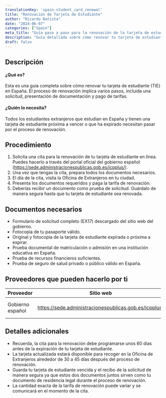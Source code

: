 ```yaml
---
translationKey: 'spain-student_card_renewal'
title: "Renovación de Tarjeta de Estudiante"
author: "Ricardo Batista"
date: "2024-06-07"
categories: ["Spain"]
meta_title: "Guía paso a paso para la renovación de la tarjeta de estudiante en España"
description: "Guía detallada sobre cómo renovar tu tarjeta de estudiante en España"
draft: false
---
```


## Descripción
#### ¿Qué es?
Esta es una guía completa sobre cómo renovar tu tarjeta de estudiante (TIE) en España. El proceso de renovación implica varios pasos, incluida una solicitud, presentación de documentación y pago de tarifas.

#### ¿Quién lo necesita?
Todos los estudiantes extranjeros que estudian en España y tienen una tarjeta de estudiante próxima a vencer o que ha expirado necesitan pasar por el proceso de renovación.

## Procedimiento
1. Solicita una cita para la renovación de tu tarjeta de estudiante en línea. Puedes hacerlo a través del portal oficial del gobierno español (https://sede.administracionespublicas.gob.es/icpplus/).
2. Una vez que tengas la cita, prepara todos los documentos necesarios.
3. El día de la cita, visita la Oficina de Extranjeros en tu ciudad.
4. Presenta los documentos requeridos y paga la tarifa de renovación.
5. Deberías recibir un documento como prueba de solicitud. Guárdalo de manera segura hasta que tu tarjeta de estudiante sea renovada.

## Documentos necesarios
- Formulario de solicitud completo (EX17) descargado del sitio web del gobierno.
- Fotocopia de tu pasaporte válido.
- Original y fotocopia de la tarjeta de estudiante expirada o próxima a expirar.
- Prueba documental de matriculación o admisión en una institución educativa en España.
- Prueba de recursos financieros suficientes.
- Prueba de seguro de salud privado o público válido en España.

## Proveedores que pueden hacerlo por ti

| Proveedor       |     Sitio web    |    Plazos    |      Costo     |
| --------------- | --------------- | :-------------: | :-------------: |
| Gobierno español    |  https://sede.administracionespublicas.gob.es/icpplus/   |      30-60 días     |      Variable      |

## Detalles adicionales
- Recuerda, la cita para la renovación debe programarse unos 60 días antes de la expiración de tu tarjeta de estudiante.
- La tarjeta actualizada estará disponible para recoger en la Oficina de Extranjeros alrededor de 30 a 45 días después del proceso de renovación.
- Guarda tu tarjeta de estudiante vencida y el recibo de la solicitud de manera segura ya que estos dos documentos juntos sirven como tu documento de residencia legal durante el proceso de renovación.
- La cantidad exacta de la tarifa de renovación puede variar y se comunicará en el momento de la cita.